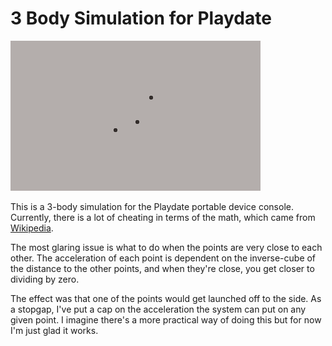 # 3 Body Simulation for Playdate

![3 Body Simulation](animation.gif)

This is a 3-body simulation for the Playdate portable device console.  Currently, there is a lot of cheating in terms of the math, which came from [Wikipedia](https://en.wikipedia.org/wiki/Three-body_problem).

The most glaring issue is what to do when the points are very close to each other.  The acceleration of each point is dependent on the inverse-cube of the distance to the other points, and when they're close, you get closer to dividing by zero.

The effect was that one of the points would get launched off to the side.  As a stopgap, I've put a cap on the acceleration the system can put on any given point.  I imagine there's a more practical way of doing this but for now I'm just glad it works.

